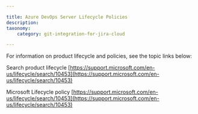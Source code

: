 ```yaml
---

title: Azure DevOps Server Lifecycle Policies
description:
taxonomy:
    category: git-integration-for-jira-cloud

---
```

For information on product lifecycle and policies, see the topic links below:

Search product lifecycle
[https://support.microsoft.com/en-us/lifecycle/search/10453](https://support.microsoft.com/en-us/lifecycle/search/10453)

Microsoft Lifecycle policy
[https://support.microsoft.com/en-us/lifecycle/search/10453](https://support.microsoft.com/en-us/lifecycle/search/10453)